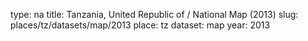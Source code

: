 type: na
title: Tanzania, United Republic of / National Map (2013)
slug: places/tz/datasets/map/2013
place: tz
dataset: map
year: 2013
